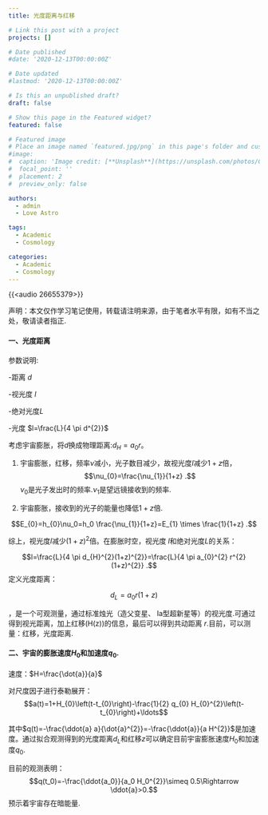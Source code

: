 ```yaml
---
title: 光度距离与红移

# Link this post with a project
projects: []

# Date published
#date: '2020-12-13T00:00:00Z'

# Date updated
#lastmod: '2020-12-13T00:00:00Z'

# Is this an unpublished draft?
draft: false

# Show this page in the Featured widget?
featured: false

# Featured image
# Place an image named `featured.jpg/png` in this page's folder and customize its options here.
#image:
#  caption: 'Image credit: [**Unsplash**](https://unsplash.com/photos/CpkOjOcXdUY)'
#  focal_point: ''
#  placement: 2
#  preview_only: false

authors:
  - admin
  - Love Astro

tags:
  - Academic
  - Cosmology

categories:
  - Academic
  - Cosmology
---
```


{{<audio 26655379>}}

声明：本文仅作学习笔记使用，转载请注明来源，由于笔者水平有限，如有不当之处，敬请读者指正.

#### 一、光度距离
参数说明:

 -距离 $d$
 
 -视光度 $l$
 
 -绝对光度$L$
 
 -光度 $l=\frac{L}{4 \pi d^{2}}$
 
 考虑宇宙膨胀，将$d$换成物理距离:$d_H=a_0r$。
 
 1. 宇宙膨胀，红移，频率$\nu$减小，光子数目减少，故视光度$l$减少$1+z$倍，
 $$\nu_{0}=\frac{\nu_{1}}{1+z} .$$
 $\nu_0$是光子发出时的频率.$\nu_1$是望远镜接收到的频率.
 
 2. 宇宙膨胀，接收到的光子的能量也降低$1+z$倍.

$$E_{0}=h_{0}\nu_0=h_0 \frac{\nu_{1}}{1+z}=E_{1} \times \frac{1}{1+z} .$$

综上，视光度$l$减少$(1+z)^2$倍。在膨胀时空，视光度 $l$和绝对光度$L$的关系：

$$l=\frac{L}{4 \pi d_{H}^{2}(1+z)^{2}}=\frac{L}{4 \pi a_{0}^{2} r^{2}(1+z)^{2}} .$$
定义光度距离：

$$d_{L}=a_{0} r(1+z)$$

，是一个可观测量，通过标准烛光（造父变星、 Ia型超新星等）的视光度.可通过得到视光距离，加上红移(H(z))的信息，最后可以得到共动距离 
$r$.目前，可以测量：红移，光度距离.

#### 二、宇宙的膨胀速度$H_0$和加速度$q_0$.

速度：$H=\frac{\dot{a}}{a}$

对尺度因子进行泰勒展开：
$$a(t)=1+H_{0}\left(t-t_{0}\right)-\frac{1}{2} q_{0} H_{0}^{2}\left(t-t_{0}\right)+\ldots$$

其中$q(t)=-\frac{\ddot{a} a}{\dot{a}^{2}}=-\frac{\ddot{a}}{a H^{2}}$是加速度。通过拟合观测得到的光度距离$d_{L}$和红移$z$可以确定目前宇宙膨胀速度$H_0$和加速度$q_0$.

目前的观测表明：
$$q(t_0)=-\frac{\ddot{a_0}}{a_0 H_0^{2}}\simeq 0.5\Rightarrow \ddot{a}>0.$$
预示着宇宙存在暗能量. 

 
